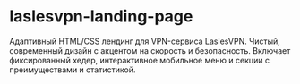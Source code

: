 # laslesvpn-landing-page
Адаптивный HTML/CSS лендинг для VPN-сервиса LaslesVPN. Чистый, современный дизайн с акцентом на скорость и безопасность. Включает фиксированный хедер, интерактивное мобильное меню и секции с преимуществами и статистикой.
